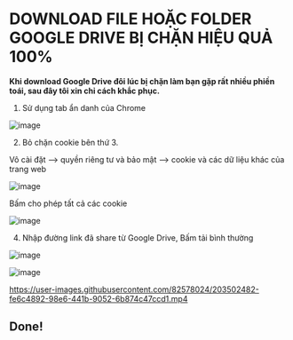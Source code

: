 # DOWNLOAD FILE HOẶC FOLDER GOOGLE DRIVE BỊ CHẶN HIỆU QUẢ 100% #

**Khi download Google Drive đôi lúc bị chặn làm bạn gặp rất nhiều phiền toái, sau đây tôi xin chỉ cách khắc phục.**

1. Sử dụng tab ẩn danh của Chrome 

![image](https://user-images.githubusercontent.com/82578024/203499012-d279da7a-63ee-4cbb-9383-ab21b9528cc2.png)

2. Bỏ chặn cookie bên thứ 3.

Vô cài đặt --> quyền riêng tư và bảo mật --> cookie và các dữ liệu khác của trang web

![image](https://user-images.githubusercontent.com/82578024/203499437-d13d6c73-8ff8-4c74-9d22-a959791ee589.png)

Bấm cho phép tất cả các cookie

![image](https://user-images.githubusercontent.com/82578024/203499644-d4e61d3d-f612-4111-8300-0dfd2dd558f0.png)

4. Nhập đường link đã share từ Google Drive, Bấm tải bình thường

![image](https://user-images.githubusercontent.com/82578024/203500433-d6da7631-a6a7-4357-a5ab-2aeaa5e56947.png)

![image](https://user-images.githubusercontent.com/82578024/203500648-a873f545-f67b-4b6f-9126-bc772728aeb3.png)

https://user-images.githubusercontent.com/82578024/203502482-fe6c4892-98e6-441b-9052-6b874c47ccd1.mp4

## Done! ##
